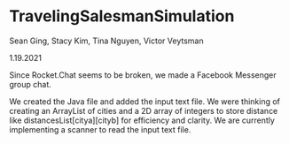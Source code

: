 # TravelingSalesmanSimulation

Sean Ging, Stacy Kim, Tina Nguyen, Victor Veytsman

1.19.2021

Since Rocket.Chat seems to be broken, we made a Facebook Messenger group chat.

We created the Java file and added the input text file. We were thinking of creating an ArrayList of cities and
a 2D array of integers to store distance like distancesList[citya][cityb] for efficiency and clarity. We are currently implementing a scanner to read the input text file.
